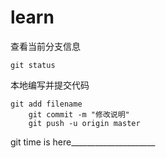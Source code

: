 learn
=======
查看当前分支信息

    git status
    
本地编写并提交代码

    git add filename
		git commit -m "修改说明"
		git push -u origin master


git time is here_____________________
		
